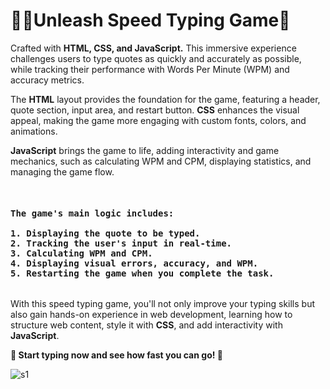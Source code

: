 <h1>🧑‍💻Unleash Speed Typing Game🚀</h1> Crafted with <b>HTML, CSS, and JavaScript.</b> This immersive experience challenges users to type quotes as quickly and accurately as possible, while tracking their performance with Words Per Minute (WPM) and accuracy metrics.

The **HTML** layout provides the foundation for the game, featuring a header, quote section, input area, and restart button. **CSS** enhances the visual appeal, making the game more engaging with custom fonts, colors, and animations.

**JavaScript** brings the game to life, adding interactivity and game mechanics, such as calculating WPM and CPM, displaying statistics, and managing the game flow.
<pre><h4>
The game's main logic includes:

1. Displaying the quote to be typed.
2. Tracking the user's input in real-time.
3. Calculating WPM and CPM.
4. Displaying visual errors, accuracy, and WPM.
5. Restarting the game when you complete the task. </h4></pre>
With this speed typing game, you'll not only improve your typing skills but also gain hands-on experience in web development, learning how to structure web content, style it with **CSS**, and add interactivity with **JavaScript**.

<b>🚀 Start typing now and see how fast you can go! 🚀</b>


![s1](https://github.com/AdarshSharma-v10/Speed-Typing-Test/assets/119839830/3bde650a-93a0-4a2e-ae7c-db576e366cca)

